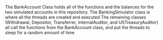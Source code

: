 The BankAccount Class holds all of the functions and the balances for the two simulated accounts in this repository.
The BankingSimulator class is where all the threads are created and executed
The remaining classes (Withdrawal, Depositor, Transferrer, InternalAuditor, and USTreasuryAuditor) all call the functions from the BankAccount class, and put the threads to sleep for a random amount of time
